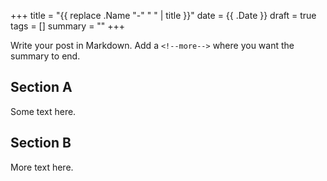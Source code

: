 +++
title = "{{ replace .Name "-" " " | title }}"
date = {{ .Date }}
draft = true
tags = []
summary = ""
+++

Write your post in Markdown. Add a `<!--more-->` where you want the summary to end.

## Section A

Some text here.

<!--more-->

## Section B

More text here.
